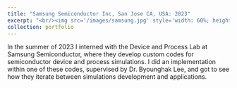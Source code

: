 ```yaml
---
title: "Samsung Semiconductor Inc, San Jose CA, USA: 2023"
excerpt: "<br/><img src='/images/samsung.jpg' style='width: 60%; height: auto;'>"
collection: portfolio
---
```


In the summer of 2023 I interned with the Device and Process Lab at Samsung Semiconductor, where they develop custom codes for semiconductor device and process simulations. I did an implementation within one of these codes, supervised by Dr. Byounghak Lee, and got to see how they iterate between simulations development and applications. 

